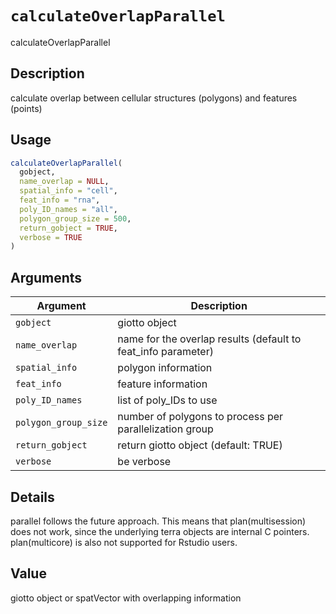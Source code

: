 # `calculateOverlapParallel`

calculateOverlapParallel


## Description

calculate overlap between cellular structures (polygons) and features (points)


## Usage

```r
calculateOverlapParallel(
  gobject,
  name_overlap = NULL,
  spatial_info = "cell",
  feat_info = "rna",
  poly_ID_names = "all",
  polygon_group_size = 500,
  return_gobject = TRUE,
  verbose = TRUE
)
```


## Arguments

Argument      |Description
------------- |----------------
`gobject`     |     giotto object
`name_overlap`     |     name for the overlap results (default to feat_info parameter)
`spatial_info`     |     polygon information
`feat_info`     |     feature information
`poly_ID_names`     |     list of poly_IDs to use
`polygon_group_size`     |     number of polygons to process per parallelization group
`return_gobject`     |     return giotto object (default: TRUE)
`verbose`     |     be verbose


## Details

parallel follows the future approach. This means that plan(multisession) does not work,
 since the underlying terra objects are internal C pointers. plan(multicore) is also not supported for
 Rstudio users.


## Value

giotto object or spatVector with overlapping information


